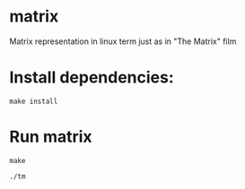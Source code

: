 # matrix
Matrix representation in linux term just as in "The Matrix" film

# Install dependencies:
`make install`

# Run matrix
`make`

`./tm`
